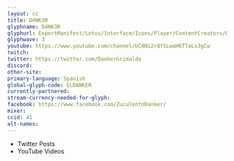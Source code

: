 ```yaml
---
layout: cc
title: D4NK3R
glyphname: D4NK3R
glyphurl: ExportManifest/Lotus/Interface/Icons/Player/ContentCreators/D4NK3R.png
glyphwave: 3
youtube: https://www.youtube.com/channel/UCANi2rQYSLwaH6TTaLs3gCw
twitch:
twitter: https://twitter.com/DankerGrimaldo
discord:
other-site:
primary-language: Spanish
global-glyph-code: ELDANKER
currently-partnered:
stream-currency-needed-for-glyph:
facebook: https://www.facebook.com/ZuculentoDanker/
mixer:
ccid: 41
alt-names:
---
```

* Twitter Posts
* YouTube Videos

